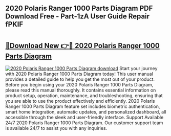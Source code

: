 ## 2020 Polaris Ranger 1000 Parts Diagram PDF Download Free - Part-1zA User Guide Repair fPKIF

# <h2><a href="http://dfszls6.blite.top/?on=2020+Polaris+Ranger+1000+Parts+Diagram">🔗Download New 👉🔴 2020 Polaris Ranger 1000 Parts Diagram</a></h2>

[![2020 Polaris Ranger 1000 Parts Diagram download](https://i.imgur.com/lujVjoI.png)](http://dfszls6.blite.top/?on=2020+Polaris+Ranger+1000+Parts+Diagram)
Start your journey with 2020 Polaris Ranger 1000 Parts Diagram today! This user manual provides a detailed guide to help you get the most out of your product. Before you begin using your 2020 Polaris Ranger 1000 Parts Diagram, please read this manual thoroughly. It contains essential information on product setup, operation, maintenance, and troubleshooting, ensuring that you are able to use the product effectively and efficiently. 2020 Polaris Ranger 1000 Parts Diagram feature set includes biometric authentication, smart home integration, automatic updates, and personalized dashboard, all accessible through the sleek and user-friendly interface. Support Available 24/7 2020 Polaris Ranger 1000 Parts Diagram. Our customer support team is available 24/7 to assist you with any inquiries.
